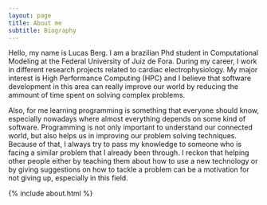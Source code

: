 ```yaml
---
layout: page
title: About me
subtitle: Biography
---
```


Hello, my name is Lucas Berg. I am a brazilian Phd student in Computational Modeling at the Federal University of Juiz de Fora. During my career, I work in different research projects related to cardiac electrophysiology. My major interest is High Performance Computing (HPC) and I believe that software development in this area can really improve our world by reducing the ammount of time spent on solving complex problems.

Also, for me learning programming is something that everyone should know, especially nowadays where almost everything depends on some kind of software. Programming is not only important to understand our connected world, but also helps us in improving our problem solving techniques. Because of that, I always try to pass my knowledge to someone who is facing a similar problem that I already been through. I reckon that helping other people either by teaching them about how to use a new technology or by giving suggestions on how to tackle a problem can be a motivation for not giving up, especially in this field.   

{% include about.html %}
